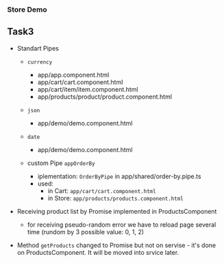 ### Store Demo
## Task3

* Standart Pipes 
    * `currency`
        * app/app.component.html
        * app/cart/cart.component.html
        * app/cart/item/item.component.html
        * app/products/product/product.component.html

    * `json`
        * app/demo/demo.component.html
    
    * `date`
        * app/demo/demo.component.html
    
    * custom Pipe `appOrderBy`
        * iplementation: `OrderByPipe` in app/shared/order-by.pipe.ts
        * used: 
            * in Cart: `app/cart/cart.component.html`
            * in Store: `app/products/products.component.html`


* Receiving product list by Promise implemented in ProductsComponent
    * for receiving pseudo-random error we have to reload page several time (rundom by 3 possible value: 0, 1, 2)

* Method `getProducts` changed to Promise but not on servise - it's done on ProductsComponent.  It will be moved into srvice later.